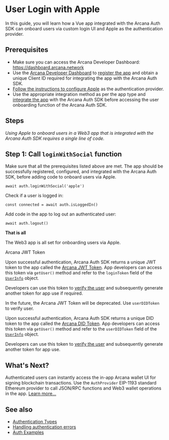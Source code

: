 # User Login with Apple

In this guide, you will learn how a Vue app integrated with the Arcana Auth SDK can onboard users via custom login UI and Apple as the authentication provider.

## Prerequisites

- Make sure you can access the Arcana Developer Dashboard: <https://dashboard.arcana.network>
- Use the [Arcana Developer Dashboard](../../../../../../concepts/dashboard/) to [register the app](../../../../../../setup/config-auth/register-app/) and obtain a unique Client ID required for integrating the app with the Arcana Auth SDK.
- [Follow the instructions to configure Apple](../../../../../../setup/config-social/apple-oauth/) as the authentication provider.
- Use the appropriate integration method as per the app type and [integrate the app](../../../../../integrate/vanilla-html-css-js/) with the Arcana Auth SDK before accessing the user onboarding function of the Arcana Auth SDK.

## Steps

*Using Apple to onboard users in a Web3 app that is integrated with the Arcana Auth SDK requires a single line of code.*

## Step 1: Call `loginWithSocial` function

Make sure that all the prerequisites listed above are met. The app should be successfully registered, configured, and integrated with the Arcana Auth SDK, before adding code to onboard users via Apple.

```
await auth.loginWithSocial('apple')

```

Check if a user is logged in:

```
const connected = await auth.isLoggedIn()

```

Add code in the app to log out an authenticated user:

```
await auth.logout()

```

**That is all**

The Web3 app is all set for onboarding users via Apple.

Arcana JWT Token

Upon successful authentication, Arcana Auth SDK returns a unique JWT token to the app called the [Arcana JWT Token](../../../../../../concepts/an-jwt-token/). App developers can access this token via `getUser()` method and refer to the `loginToken` field of the [`UserInfo`](https://authsdk-ref-guide.netlify.app/interfaces/userinfo) object.

Developers can use this token to [verify the user](../../../../../../concepts/jwt-token-validation/) and subsequently generate another token for app use if required.

In the future, the Arcana JWT Token will be deprecated. Use `userDIDToken` to verify user.

Upon successful authentication, Arcana Auth SDK returns a unique DID token to the app called the [Arcana DID Token](../../../../../../concepts/an-jwt-token/). App developers can access this token via `getUser()` method and refer to the `userDIDToken` field of the [`UserInfo`](https://authsdk-ref-guide.netlify.app/interfaces/userinfo) object.

Developers can use this token to [verify the user](../../../../../../concepts/an-did-token/#verify-did-token) and subsequently generate another token for app use.

## What's Next?

Authenticated users can instantly access the in-app Arcana wallet UI for signing blockchain transactions. Use the `AuthProvider` EIP-1193 standard Ethereum provider to call JSON/RPC functions and Web3 wallet operations in the app. [Learn more...](../../../../../web3-ops/evm/)

## See also

- [Authentication Types](../../../../../../concepts/authtype/)
- [Handling authentication errors](../../../../../auth-error-msg/)
- [Auth Examples](https://github.com/arcana-network/auth-examples)
